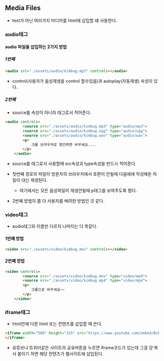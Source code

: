 ## Media Files

- text가 아닌 여러가지 미디어를 html에 삽입할 떄 사용한다.

### audio태그

#### audio 파일을 삽입하는 2가지 방법

##### 1번째

```html
<audio src="./assets/audio/kimbug.mp3" controls></audio>
```
- control(사용자가 음성재생을 control 할수있음)과 autoplay(자동재생) 속성이 있다.

##### 2번째 
- source를 속성이 아니라 태그로서 적어준다.

```html
<audio controls>
        <source src="./assets/audio/kimbug.mp3" type="audio/mp3">
        <source src="./assets/audio/kimbug.ogg" type="audio/ogg">
        <source src="./assets/audio/kimbug.wav" type="audio/wav">
        <p>
            크롬 브라우져로 앵간하면 바꾸세요....
        </p>
    </audio>
```

- source를 태그로서 사용할때 src속성과 type속성을 반드시 적어준다.

- 첫번째 경로의 파일이 방문자의 브라우저에서 호환이 안될때 다음에에 작성해둔 파일이 대신 재생된다.
    - 여기에서는 모든 음성파일이 재생안될때 p태그를 보여주도록 했다.
    
- 2번째 방법이 쫌 더 사용자를 배려한 방법인 것 같다.



### video태그

- audio태그와 이름만 다르지 나머지는 다 똑같다.

#### 1번째 방법

```html
<video src="./assets/video/kimbug.mov" controls></video>    
```

#### 2번째 방법

```html
<video controls>
        <source src="./assets/video/kimbug.mov" type="video/mp4">
        <source src="./assets/video/kimbug.mp4" type="video/mp4">
        <p>
            크롬으로 바꾸세요~~
        </p>
    </video>
```



### iframe태그

- html안에 다른 html 또는 컨텐츠를 삽입할 때 쓴다.

```html
<iframe width="560" height="315" src="https://www.youtube.com/embed/BsPV5gFsGmg" frameborder="0" allow="accelerometer; autoplay; clipboard-write; encrypted-media; gyroscope; picture-in-picture" allowfullscreen>
</iframe>
```

- 유튜브나 트위터같은 사이트의 공유버튼을 누르면 iframe코드가 있는데 그걸 걍 복사 붙이기 하면 해당 컨텐츠가 웹사이트에 삽입된다.